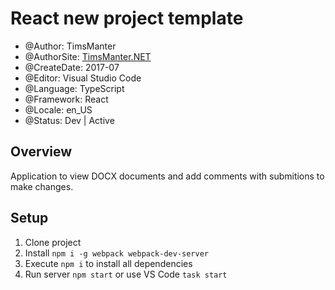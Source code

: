# React new project template

* @Author: TimsManter
* @AuthorSite: [TimsManter.NET](http://timsmanter.net/)
* @CreateDate: 2017-07
* @Editor: Visual Studio Code
* @Language: TypeScript
* @Framework: React
* @Locale: en_US
* @Status: Dev | Active

## Overview

Application to view DOCX documents and add comments with submitions to make changes.

## Setup

1. Clone project
2. Install `npm i -g webpack webpack-dev-server`
3. Execute `npm i` to install all dependencies
4. Run server `npm start` or use VS Code `task start`